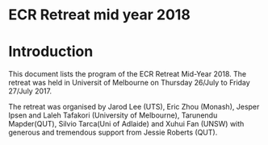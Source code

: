 # ECR Retreat mid year 2018

# Introduction


This document lists the program of the ECR Retreat Mid-Year 2018. The retreat was held in Universit of Melbourne on Thursday 26/July to Friday 27/July 2017. 
 
The retreat was organised by Jarod Lee (UTS), Eric Zhou (Monash), Jesper Ipsen and Laleh Tafakori (University of Melbourne), Tarunendu Mapder(QUT), Silvio Tarca(Uni of Adlaide) and Xuhui Fan (UNSW) with generous and tremendous support from Jessie Roberts (QUT).
